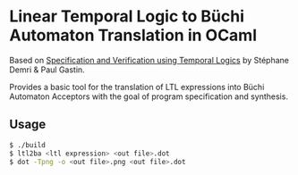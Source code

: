 # Linear Temporal Logic to Büchi Automaton Translation in OCaml

Based on [Specification and Verification using Temporal Logics](http://http://citeseerx.ist.psu.edu/viewdoc/summary?doi=10.1.1.217.7298) by Stéphane Demri & Paul Gastin.

Provides a basic tool for the translation of LTL expressions into Büchi Automaton Acceptors with the goal of program specification and synthesis.

## Usage
```sh
$ ./build
$ ltl2ba <ltl expression> <out file>.dot
$ dot -Tpng -o <out file>.png <out file>.dot
```